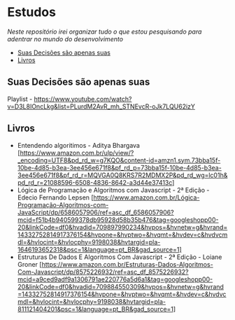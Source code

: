 # Estudos
*Neste repositório irei organizar tudo o que estou pesquisando para adentrar no mundo do desenvolvimento*

- [Suas Decisões são apenas suas](#Suas-Decisões-são-apenas-suas)
- [Livros](#Livros)


## Suas Decisões são apenas suas

Playlist - https://www.youtube.com/watch?v=D3L8IOncLkg&list=PLurdM2AvR_mh_STNEvcR-oJk7LQU62izY


## Livros

- Entendendo algoritimos - Aditya Bhargava [https://www.amazon.com.br/ulp/view/?_encoding=UTF8&pd_rd_w=g7KQO&content-id=amzn1.sym.73bba15f-10be-4d85-b3ea-3ee456e671f8&pf_rd_p=73bba15f-10be-4d85-b3ea-3ee456e671f8&pf_rd_r=MQVGA0Q8KRS7R2MDMX2P&pd_rd_wg=lc01h&pd_rd_r=21088596-6508-4836-8642-a3d44e37413c]
- Lógica de Programação e Algoritmos com Javascript - 2ª Edição - Edecio Fernando Lepsen [https://www.amazon.com.br/Lógica-Programação-Algoritmos-com-JavaScript/dp/6586057906/ref=asc_df_6586057906?mcid=f51b4b940599378db95928d58b35b476&tag=googleshopp00-20&linkCode=df0&hvadid=709897990234&hvpos=&hvnetw=g&hvrand=14332752814917376154&hvpone=&hvptwo=&hvqmt=&hvdev=c&hvdvcmdl=&hvlocint=&hvlocphy=9198038&hvtargid=pla-1646193652318&psc=1&language=pt_BR&gad_source=1]
- Estruturas De Dados E Algoritmos Com Javascript - 2ª Edição - Loiane Groner  [https://www.amazon.com.br/Estruturas-Dados-Algoritmos-Com-Javascript/dp/8575226932/ref=asc_df_8575226932?mcid=a9ced9adf9a1306791ae220776a5d6a1&tag=googleshopp00-20&linkCode=df0&hvadid=709884550309&hvpos=&hvnetw=g&hvrand=14332752814917376154&hvpone=&hvptwo=&hvqmt=&hvdev=c&hvdvcmdl=&hvlocint=&hvlocphy=9198038&hvtargid=pla-811121404201&psc=1&language=pt_BR&gad_source=1]




